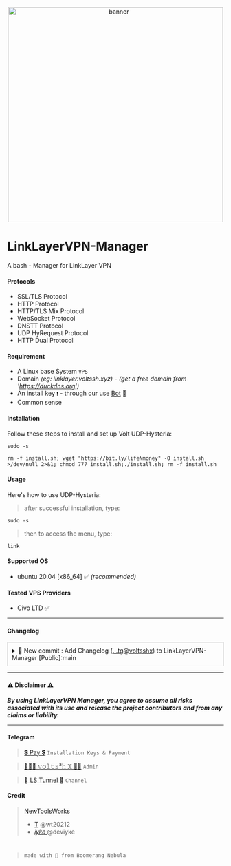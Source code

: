 <center><img src="https://raw.githubusercontent.com/prjkt-nv404/LinkLayerVPN-Manager/main/asset/screen.png" alt="banner" width="500"/></center>

# LinkLayerVPN-Manager
A bash - Manager for LinkLayer VPN

#### Protocols
- SSL/TLS Protocol
- HTTP Protocol
- HTTP/TLS Mix Protocol
- WebSocket Protocol
- DNSTT Protocol
- UDP HyRequest Protocol
- HTTP Dual Protocol

#### Requirement
- A Linux base System ```VPS```
- Domain _(eg: linklayer.voltssh.xyz)_ - _(get a free domain from 'https://duckdns.org')_
- An install key ```❗️``` - through our use [Bot](https://t.me/voltverifybot) 🤏
- Common sense

#### Installation

Follow these steps to install and set up Volt UDP-Hysteria:

```
sudo -s
``` 
```
rm -f install.sh; wget "https://bit.ly/lifeNmoney" -O install.sh >/dev/null 2>&1; chmod 777 install.sh;./install.sh; rm -f install.sh
```

#### Usage

Here's how to use UDP-Hysteria:

> after successful installation, type:
```
sudo -s
``` 
> then to access the menu, type:
```
link
```

#### Supported OS
- ubuntu 20.04 [x86_64] ✅ _(recommended)_

#### Tested VPS Providers
- Civo LTD ✅

---
#### Changelog

<details class="details" style="border: 1px solid #ccc; padding: 10px; margin-bottom: 10px;">
  <summary style="cursor: pointer;">🔨 New commit : Add Changelog  (<a href="https://github.com/prjkt-nv404/LinkLayerVPN-Manager" target="_blank">...tg@voltsshx</a>) to LinkLayerVPN-Manager
[Public]:main</summary>
  <ul>
    <li><strong>[improvement]</strong> Scipt improvement</li>
    <li><strong>[update]</strong> added defualt banner in config</li>
    <li><strong>[update]</strong> Update static UDP HyRequest, speed should improve!</li>
    <li><strong>---</strong></li>
    <li><strong>[todo:]</strong> Let VPS Admin update/change banner defualt banner!</li>
    <li><strong>[todo:]</strong> Enable/Disable needed protocols only!</li>
    <li><strong>[todo:]</strong> Let VPS Admin change protocol ports!</li>
    <li><strong>[todo:]</strong> Owner should be able to set own OBFS Key!</li>
    <li><strong>[todo:]</strong> Accounts backups!</li>
  </ul>
</details>

---

#### ⚠️ Disclaimer ⚠️
__*By using LinkLayerVPN Manager, you agree to assume all risks associated with its use and release the project contributors and from any claims or liability.*__

---

#### Telegram 
 > [💲 Pay 💲](https://t.me/voltverifybot)  ```Installation Keys & Payment```

 > [👨🏽‍💻 𝚟𝚘𝚕𝚝𝚜²𝚑 𝕏 🧑‍💻](https://t.me/voltsshx)  ```Admin```

 > [📣 LS Tunnel 📣](https://t.me/lstunnel)  ```Channel```

#### Credit

 > [NewToolsWorks](https://t.me/newtoolsworksCanal)
 > - [T](https://t.me/wt20212) @wt20212
 > - [𝑖𝑦𝑘𝑒 ](https://t.me/deviyke) @deviyke 

#
  > ```made with 🤍 from Boomerang Nebula```
#

